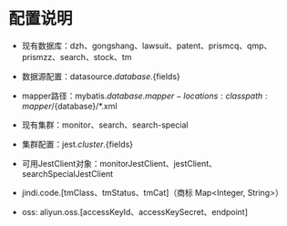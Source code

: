 # 配置说明
  - 现有数据库：dzh、gongshang、lawsuit、patent、prismcq、qmp、prismzz、search、stock、tm
  - 数据源配置：datasource.${database}.${fields}
  - mapper路径：mybatis.${database}.mapper-locations: classpath:mapper/${database}/*.xml
  

  - 现有集群：monitor、search、search-special
  - 集群配置：jest.${cluster}.${fields}
  - 可用JestClient对象：monitorJestClient、jestClient、searchSpecialJestClient
  
  - jindi.code.[tmClass、tmStatus、tmCat]（商标 Map<Integer, String>）
  
  - oss: aliyun.oss.[accessKeyId、accessKeySecret、endpoint]

